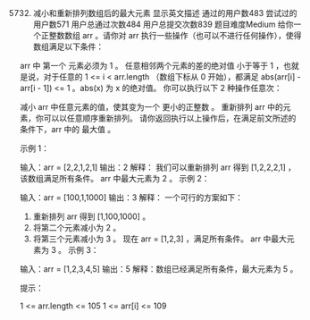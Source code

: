 5732. 减小和重新排列数组后的最大元素 显示英文描述
      通过的用户数483
      尝试过的用户数571
      用户总通过次数484
      用户总提交次数839
      题目难度Medium
      给你一个正整数数组 arr 。请你对 arr 执行一些操作（也可以不进行任何操作），使得数组满足以下条件：

arr 中 第一个 元素必须为 1 。
任意相邻两个元素的差的绝对值 小于等于 1 ，也就是说，对于任意的 1 <= i < arr.length （数组下标从 0 开始），都满足 abs(arr[i] - arr[i - 1]) <= 1 。abs(x) 为 x 的绝对值。
你可以执行以下 2 种操作任意次：

减小 arr 中任意元素的值，使其变为一个 更小的正整数 。
重新排列 arr 中的元素，你可以以任意顺序重新排列。
请你返回执行以上操作后，在满足前文所述的条件下，arr 中的 最大值 。



示例 1：

输入：arr = [2,2,1,2,1]
输出：2
解释：
我们可以重新排列 arr 得到 [1,2,2,2,1] ，该数组满足所有条件。
arr 中最大元素为 2 。
示例 2：

输入：arr = [100,1,1000]
输出：3
解释：
一个可行的方案如下：
1. 重新排列 arr 得到 [1,100,1000] 。
2. 将第二个元素减小为 2 。
3. 将第三个元素减小为 3 。
   现在 arr = [1,2,3] ，满足所有条件。
   arr 中最大元素为 3 。
   示例 3：

输入：arr = [1,2,3,4,5]
输出：5
解释：数组已经满足所有条件，最大元素为 5 。


提示：

1 <= arr.length <= 105
1 <= arr[i] <= 109